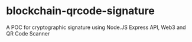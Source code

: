 # blockchain-qrcode-signature
A POC for cryptographic signature using Node.JS Express API, Web3 and QR Code Scanner
